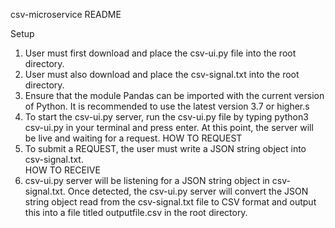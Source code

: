 csv-microservice README


Setup
1. User must first download and place the csv-ui.py file into the root directory.
2. User must also download and place the csv-signal.txt into the root directory.
3. Ensure that the module Pandas can be imported with the current version of Python.  It is recommended to use the latest version 3.7 or higher.s
4. To start the csv-ui.py server, run the csv-ui.py file by typing python3 csv-ui.py in your terminal and press enter.  At this point, the server will be live and waiting for a request.
HOW TO REQUEST
5. To submit a REQUEST, the user must write a JSON string object into csv-signal.txt.  
HOW TO RECEIVE
6. csv-ui.py server will be listening for a JSON string object in csv-signal.txt.  Once detected, the csv-ui.py server will convert the JSON string object read from the csv-signal.txt file to CSV format and output this into a file titled outputfile.csv in the root directory.
